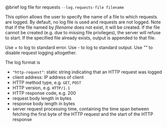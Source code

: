 

@brief log file for requests
`--log.requests-file filename`

This option allows the user to specify the name of a file to which
requests are logged. By default, no log file is used and requests are
not logged. Note that if the file named by *filename* does not
exist, it will be created. If the file cannot be created (e.g. due to
missing file privileges), the server will refuse to start. If the
specified
file already exists, output is appended to that file.

Use *+* to log to standard error. Use *-* to log to standard output.
Use *""* to disable request logging altogether.

The log format is
- `"http-request"`: static string indicating that an HTTP request was
logged
- client address: IP address of client
- HTTP method type, e.g. `GET`, `POST`
- HTTP version, e.g. `HTTP/1.1`
- HTTP response code, e.g. 200
- request body length in bytes
- response body length in bytes
- server request processing time, containing the time span between
fetching
  the first byte of the HTTP request and the start of the HTTP response

